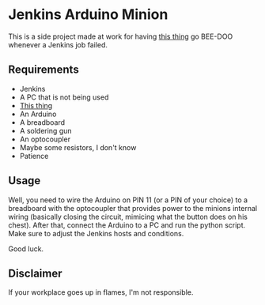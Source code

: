 # Jenkins Arduino Minion

This is a side project made at work for having [this thing](https://www.amazon.com/Despicable-Me-BEE-DO-Fireman-Minion/dp/B00JGPIZFC) go BEE-DOO whenever a Jenkins job failed.

## Requirements
- Jenkins
- A PC that is not being used
- [This thing](https://www.amazon.com/Despicable-Me-BEE-DO-Fireman-Minion/dp/B00JGPIZFC)
- An Arduino
- A breadboard
- A soldering gun
- An optocoupler
- Maybe some resistors, I don't know
- Patience

## Usage

Well, you need to wire the Arduino on PIN 11 (or a PIN of your choice) to a breadboard with the optocoupler that provides power to the minions internal wiring (basically closing the circuit, mimicing what the button does on his chest).
After that, connect the Arduino to a PC and run the python script. Make sure to adjust the Jenkins hosts and conditions. 

Good luck.

## Disclaimer
If your workplace goes up in flames, I'm not responsible.
